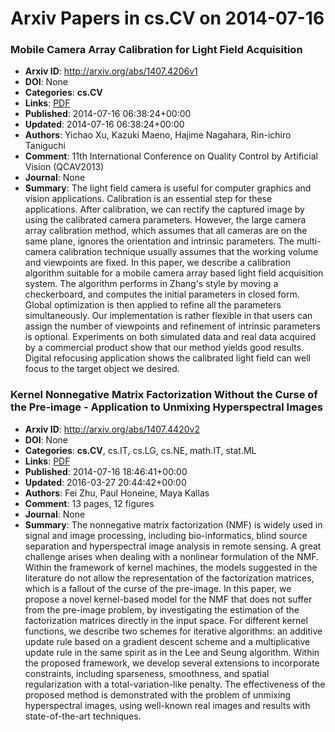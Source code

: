 # Arxiv Papers in cs.CV on 2014-07-16
### Mobile Camera Array Calibration for Light Field Acquisition
- **Arxiv ID**: http://arxiv.org/abs/1407.4206v1
- **DOI**: None
- **Categories**: **cs.CV**
- **Links**: [PDF](http://arxiv.org/pdf/1407.4206v1)
- **Published**: 2014-07-16 06:38:24+00:00
- **Updated**: 2014-07-16 06:38:24+00:00
- **Authors**: Yichao Xu, Kazuki Maeno, Hajime Nagahara, Rin-ichiro Taniguchi
- **Comment**: 11th International Conference on Quality Control by Artificial Vision
  (QCAV2013)
- **Journal**: None
- **Summary**: The light field camera is useful for computer graphics and vision applications. Calibration is an essential step for these applications. After calibration, we can rectify the captured image by using the calibrated camera parameters. However, the large camera array calibration method, which assumes that all cameras are on the same plane, ignores the orientation and intrinsic parameters. The multi-camera calibration technique usually assumes that the working volume and viewpoints are fixed. In this paper, we describe a calibration algorithm suitable for a mobile camera array based light field acquisition system. The algorithm performs in Zhang's style by moving a checkerboard, and computes the initial parameters in closed form. Global optimization is then applied to refine all the parameters simultaneously. Our implementation is rather flexible in that users can assign the number of viewpoints and refinement of intrinsic parameters is optional. Experiments on both simulated data and real data acquired by a commercial product show that our method yields good results. Digital refocusing application shows the calibrated light field can well focus to the target object we desired.



### Kernel Nonnegative Matrix Factorization Without the Curse of the Pre-image - Application to Unmixing Hyperspectral Images
- **Arxiv ID**: http://arxiv.org/abs/1407.4420v2
- **DOI**: None
- **Categories**: **cs.CV**, cs.IT, cs.LG, cs.NE, math.IT, stat.ML
- **Links**: [PDF](http://arxiv.org/pdf/1407.4420v2)
- **Published**: 2014-07-16 18:46:41+00:00
- **Updated**: 2016-03-27 20:44:42+00:00
- **Authors**: Fei Zhu, Paul Honeine, Maya Kallas
- **Comment**: 13 pages, 12 figures
- **Journal**: None
- **Summary**: The nonnegative matrix factorization (NMF) is widely used in signal and image processing, including bio-informatics, blind source separation and hyperspectral image analysis in remote sensing. A great challenge arises when dealing with a nonlinear formulation of the NMF. Within the framework of kernel machines, the models suggested in the literature do not allow the representation of the factorization matrices, which is a fallout of the curse of the pre-image. In this paper, we propose a novel kernel-based model for the NMF that does not suffer from the pre-image problem, by investigating the estimation of the factorization matrices directly in the input space. For different kernel functions, we describe two schemes for iterative algorithms: an additive update rule based on a gradient descent scheme and a multiplicative update rule in the same spirit as in the Lee and Seung algorithm. Within the proposed framework, we develop several extensions to incorporate constraints, including sparseness, smoothness, and spatial regularization with a total-variation-like penalty. The effectiveness of the proposed method is demonstrated with the problem of unmixing hyperspectral images, using well-known real images and results with state-of-the-art techniques.



